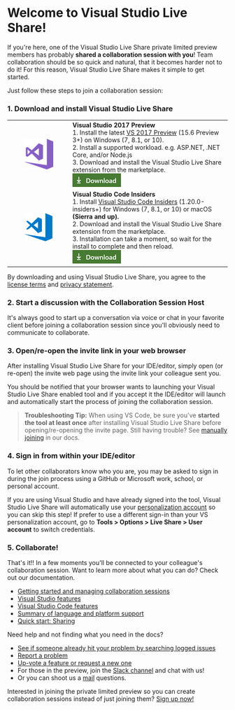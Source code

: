 <!--
Copyright © Microsoft Corporation
All rights reserved.
Creative Commons Attribution 4.0 License (International): https://creativecommons.org/licenses/by/4.0/legalcode
-->

# Welcome to Visual Studio Live Share!

If you're here, one of the Visual Studio Live Share private limited preview members has probably **shared a collaboration session with you**! Team collaboration should be so quick and natural, that it becomes harder not to do it! For this reason, Visual Studio Live Share makes it simple to get started. 

Just follow these steps to join a collaboration session:

### 1. Download and install Visual Studio Live Share

<table style="width: 100%; border-style: none;">
<tr>
    <td style="width: 128px; text-align: center; border:none;"><img src="media/vs-icon.png" /></td>
    <td>
        <strong>Visual Studio 2017 Preview</strong><br />
       1. Install the latest <a href="https://www.visualstudio.com/vs/preview/">VS 2017 Preview</a> (15.6 Preview 3+) on Windows (7, 8.1, or 10).<br/>
       2. Install a supported workload. e.g. ASP.NET, .NET Core, and/or Node.js<br />
       3. Download and install the Visual Studio Live Share extension from the marketplace. <br />
       <a href="http://aka.ms/vsls-dl/vs"><img style="padding: 0; spacing: 0;" src="media/download.png"></a><br />
    </td>
</tr>
<tr>
    <td style="width: 128px; text-align: center; border:none;"><img src="media/vscode-icon.png" /></td>
    <td>
        <strong>Visual Studio Code Insiders</strong><br />
        1. Install <a href="https://code.visualstudio.com/insiders/">Visual Studio Code Insiders</a> (1.20.0-insiders+) for Windows (7, 8.1, or 10) or macOS <b>(Sierra and up).</b><br />
        2. Download and install the Visual Studio Live Share extension from the marketplace. <br />
        3. Installation can take a moment, so wait for the install to complete and then reload.<br />
        <a href="http://aka.ms/vsls-dl/vscode"><img src="media/download.png"></a>
    </td>
</tr>
</table>

By downloading and using Visual Studio Live Share, you agree to the [license terms](http://aka.ms/vsls-license) and [privacy statement](https://www.microsoft.com/en-us/privacystatement/EnterpriseDev/default.aspx).

### 2. Start a discussion with the Collaboration Session Host

It's always good to start up a conversation via voice or chat in your favorite client before joining a collaboration session since you'll obviously need to communicate to collaborate.

### 3. Open/re-open the invite link in your web browser

After installing Visual Studio Live Share for your IDE/editor, simply open (or re-open) the invite web page using the invite link your colleague sent you.  

You should be notified that your browser wants to launching your Visual Studio Live Share enabled tool and if you accept it the IDE/editor will launch and automatically start the process of joining the collaboration session.

> **Troubleshooting Tip:** When using VS Code, be sure you've **started the tool at least once** after installing Visual Studio Live Share before opening/re-opening the invite page. Still having trouble? See [manually joining](../docs/getting-started.md#manually-joining) in our docs.

### 4. Sign in from within your IDE/editor

To let other collaborators know who you are, you may be asked to sign in during the join process using a GitHub or Microsoft work, school, or personal account.

If you are using Visual Studio and have already signed into the tool, Visual Studio Live Share will automatically use your [personalization account](https://docs.microsoft.com/en-us/visualstudio/ide/signing-in-to-visual-studio) so you can skip this step! If prefer to use a different sign-in than your VS personalization account, go to **Tools &gt; Options &gt; Live Share &gt; User account** to switch credentials. 

### 5. Collaborate!

That's it!! In a few moments you'll be connected to your colleague's collaboration session. Want to learn more about what you can do? Check out our documentation.

- [Getting started and managing collaboration sessions](../docs/getting-started.md)
- [Visual Studio features](../docs/collab-vs.md)
- [Visual Studio Code features](../docs/collab-vscode.md)
- [Summary of language and platform support](../docs/platform-support.md)
- [Quick start: Sharing](welcome-owner.md)

Need help and not finding what you need in the docs?

- [See if someone already hit your problem by searching logged issues](http://aka.ms/vsls-issues)
- [Report a problem](../CONTRIBUTING.md#filing-problem-reports)
- [Up-vote a feature or request a new one](http://aka.ms/vsls-feature-requests)
- For those in the  preview, join the [Slack channel](http://live-share.slack.com) and chat with us!
- Or you can shoot us a [mail](mailto:vsls-feedback@microsoft.com) questions.

Interested in joining the private limited preview so you can create collaboration sessions instead of just joining them? [Sign up now!](http://aka.ms/vsls-signup)
